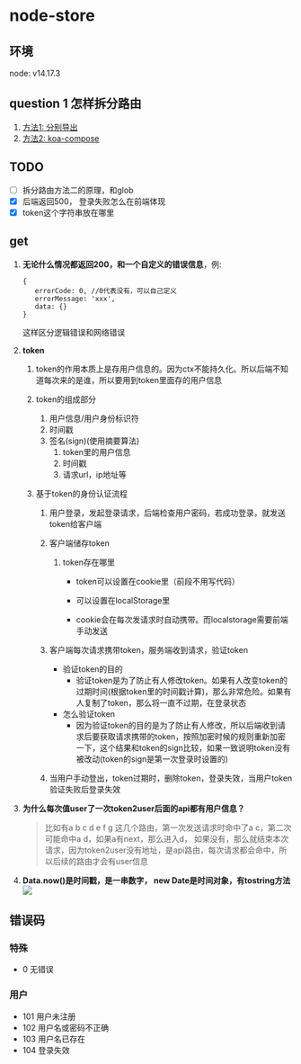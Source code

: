 # node-store

## 环境
node: v14.17.3

## question 1 怎样拆分路由

1. [方法1: 分别导出](https://blog.csdn.net/dyw3390199/article/details/114088178)
2. [方法2: koa-compose](https://www.jianshu.com/p/4a8654b69576)

## TODO

- [ ] 拆分路由方法二的原理，和glob
- [x] 后端返回500， 登录失败怎么在前端体现
- [x] token这个字符串放在哪里

## get

1. **无论什么情况都返回200，和一个自定义的错误信息**，例: 

    ```
    {
       errorCode: 0, //0代表没有，可以自己定义 
       errorMessage: 'xxx',
       data: {}
    }
    ```

    这样区分逻辑错误和网络错误

2. **token**

    1. token的作用本质上是存用户信息的。因为ctx不能持久化。所以后端不知道每次来的是谁，所以要用到token里面存的用户信息

    2. token的组成部分

        1. 用户信息/用户身份标识符
        2. 时间戳
        3. 签名(sign)(使用摘要算法)
            1. token里的用户信息
            2. 时间戳
            3. 请求url，ip地址等

    3. 基于token的身份认证流程

        1. 用户登录，发起登录请求，后端检查用户密码，若成功登录，就发送token给客户端

        2. 客户端储存token

            1. token存在哪里

                * token可以设置在cookie里（前段不用写代码）

                * 可以设置在localStorage里

                * cookie会在每次发请求时自动携带。而localstorage需要前端手动发送

        3. 客户端每次请求携带token，服务端收到请求，验证token

            * 验证token的目的
               * 验证token是为了防止有人修改token。如果有人改变token的过期时间(根据token里的时间戳计算)，那么非常危险。如果有人复制了token，那么将一直不过期，在登录状态
            * 怎么验证token
               * 因为验证token的目的是为了防止有人修改，所以后端收到请求后要获取请求携带的token，按照加密时候的规则重新加密一下，这个结果和token的sign比较，如果一致说明token没有被改动(token的sign是第一次登录时设置的)

        4. 当用户手动登出，token过期时，删除token，登录失效，当用户token验证失败后登录失效

3. **为什么每次值user了一次token2user后面的api都有用户信息？**

    > 比如有a b c d e f g 这几个路由，第一次发送请求时命中了a c，第二次可能命中a d，如果a有next，那么进入d， 如果没有，那么就结束本次请求，因为token2user没有地址，是api路由，每次请求都会命中，所以后续的路由才会有user信息

4. **Data.now()是时间戳，是一串数字， new Date是时间对象，有tostring方法**
    ![](https://gitee.com/dananboom/imgs/raw/master/20220311192029.png)

 

## 错误码

### 特殊

* 0 无错误

### 用户

* 101 用户未注册
* 102 用户名或密码不正确
* 103 用户名已存在
* 104 登录失效